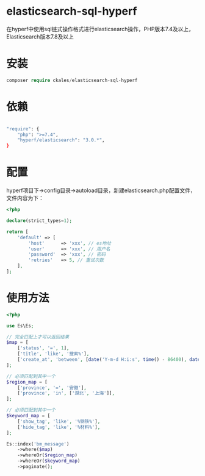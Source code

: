 # elasticsearch-sql-hyperf
在hyperf中使用sql链式操作格式进行elasticsearch操作，PHP版本7.4及以上，Elasticsearch版本7.8及以上

# 安装

```php
composer require ckales/elasticsearch-sql-hyperf
```

# 依赖

```bash

"require": {
    "php": ">=7.4",
    "hyperf/elasticsearch": "3.0.*",
}

```

# 配置

hyperf项目下→config目录→autoload目录，新建elasticsearch.php配置文件，文件内容为下：

```php
<?php

declare(strict_types=1);

return [
    'default' => [
        'host' 		=> 'xxx', // es地址
        'user' 		=> 'xxx', // 用户名
        'password' 	=> 'xxx', // 密码
        'retries'	=> 5, // 重试次数
    ],
];

```

# 使用方法

```php
<?php

use Es\Es;

// 完全匹配上才可以返回结果
$map = [
    ['status', '=', 1],
    ['title', 'like', '搜索%'],
    ['create_at', 'between', [date('Y-m-d H:i:s', time() - 86400), date('Y-m-d H:i:s')]]
];

// 必须匹配到其中一个
$region_map = [
    ['province', '=', '安徽'],
    ['province', 'in', ['湖北', '上海']],
];

// 必须匹配到其中一个
$keyword_map = [
    ['show_tag', 'like', '%钢铁%'],
    ['hide_tag', 'like', '%材料%'],
];

Es::index('bm_message')
    ->where($map)
    ->whereOr($region_map)
    ->whereOr($keyword_map)
    ->paginate();

```

